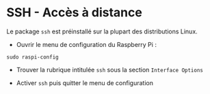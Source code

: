 # SSH - Accès à distance

Le package `ssh` est préinstallé sur la plupart des distributions Linux.  

* Ouvrir le menu de configuration du Raspberry Pi :

```shell
sudo raspi-config
```

* Trouver la rubrique intitulée `ssh` sous la section `Interface Options`

* Activer `ssh` puis quitter le menu de configuration